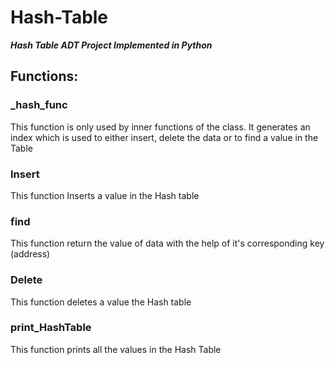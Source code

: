 # Hash-Table

*__Hash Table ADT Project Implemented in Python__*


## Functions:

### _hash_func
This function is only used by inner functions of the class. It generates an index which is used to either insert, delete the data or to find a value in the Table

### Insert
This function Inserts a value in the Hash table
### find
This function return the value of data with the help of it's corresponding key (address)
### Delete
This function deletes a value the Hash table
### print_HashTable
This function prints all the values in the Hash Table


